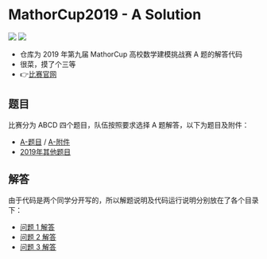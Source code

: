 # MathorCup2019 - A Solution
![](https://img.shields.io/badge/MathorCup-2019-lightgrey.svg)
![](https://img.shields.io/badge/python-3.6%20%7C%203.7-blue.svg)

- 仓库为 2019 年第九届 MathorCup 高校数学建模挑战赛 A 题的解答代码
- 很菜，摸了个三等
- 👉[比赛官网](http://www.mathorcup.org/)

## 题目
比赛分为 ABCD 四个题目，队伍按照要求选择 A 题解答，以下为题目及附件：
- [A-题目](./Question/2019MathorCup_QuestionA.pdf) / [A-附件](./Question/A_attachment.rar)
- [2019年其他题目](http://www.mathorcup.org/detail/2273)

## 解答
由于代码是两个同学分开写的，所以解题说明及代码运行说明分别放在了各个目录下：
- [问题 1 解答](./Q1Q3_Solution)
- [问题 2 解答](./Q2_Solution)
- [问题 3 解答](./Q1Q3_Solution)
